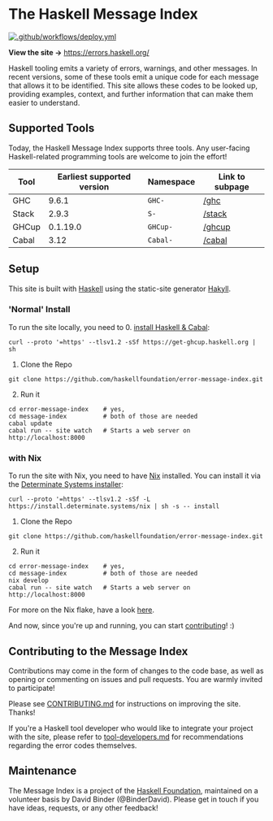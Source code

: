 # The Haskell Message Index
[![.github/workflows/deploy.yml](https://github.com/haskellfoundation/error-message-index/actions/workflows/deploy.yml/badge.svg?branch=main)](https://github.com/haskellfoundation/error-message-index/actions/workflows/deploy.yml)

**View the site →** https://errors.haskell.org/

Haskell tooling emits a variety of errors, warnings, and other messages. In recent versions, some of these tools emit a unique code for each message that allows it to be identified. This site allows these codes to be looked up, providing examples, context, and further information that can make them easier to understand.

## Supported Tools

Today, the Haskell Message Index supports three tools. Any user-facing Haskell-related programming tools are welcome to join the effort!

| Tool  | Earliest supported version | Namespace | Link to subpage |
|-------|----------------------------|-----------|-----------------|
| GHC   | 9.6.1                      | `GHC-`    | [/ghc](https://errors.haskell.org/ghc) |
| Stack | 2.9.3                      | `S-`      | [/stack](https://errors.haskell.org/stack) |
| GHCup | 0.1.19.0                   | `GHCup-`  | [/ghcup](https://errors.haskell.org/ghcup) |
| Cabal | 3.12                       | `Cabal-`  | [/cabal](https://errors.haskell.org/cabal) |

## Setup

This site is built with [Haskell](https://haskell.org) using the static-site generator [Hakyll](https://jaspervdj.be/hakyll/).

### 'Normal' Install

To run the site locally, you need to
0. [install Haskell & Cabal](https://www.haskell.org/ghcup/):
```shell
curl --proto '=https' --tlsv1.2 -sSf https://get-ghcup.haskell.org | sh
```
1. Clone the Repo
```shell
git clone https://github.com/haskellfoundation/error-message-index.git
```
2. Run it
```shell
cd error-message-index    # yes, 
cd message-index          # both of those are needed
cabal update
cabal run -- site watch   # Starts a web server on http://localhost:8000
```

### with Nix

To run the site with Nix, you need to have [Nix](https://nixos.org/) installed. You can install it via the [Determinate Systems installer](https://zero-to-nix.com/start/install):
```shell
curl --proto '=https' --tlsv1.2 -sSf -L https://install.determinate.systems/nix | sh -s -- install
```
1. Clone the Repo
```shell
git clone https://github.com/haskellfoundation/error-message-index.git
```
2. Run it
```shell
cd error-message-index    # yes, 
cd message-index          # both of those are needed
nix develop
cabal run -- site watch   # Starts a web server on http://localhost:8000
```

For more on the Nix flake, have a look [here](./CONTRIBUTING.md#nix-flake). 

And now, since you're up and running, you can start [contributing](./CONTRIBUTING.md)! :)

## Contributing to the Message Index

Contributions may come in the form of changes to the code base, as well as opening or commenting on issues and pull requests. You are warmly invited to participate!

Please see [CONTRIBUTING.md](./CONTRIBUTING.md) for instructions on improving the site. Thanks!

If you're a Haskell tool developer who would like to integrate your project with the site, please refer to [tool-developers.md](./tool-developers.md) for recommendations regarding the error codes themselves.

## Maintenance

The Message Index is a project of the [Haskell Foundation](http://haskell.foundation), maintained on a volunteer basis by David Binder (@BinderDavid). Please get in touch if you have ideas, requests, or any other feedback!




